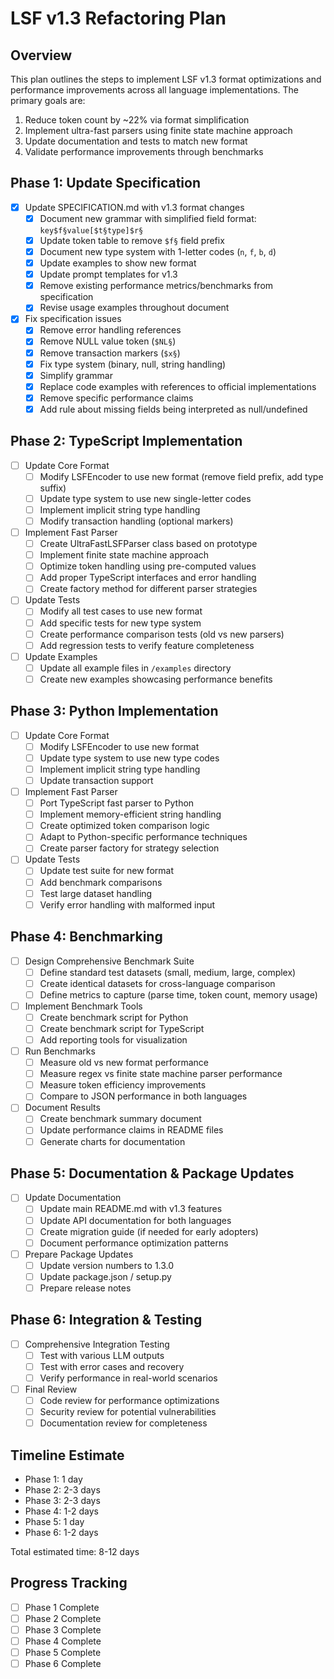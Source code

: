 # LSF v1.3 Refactoring Plan

## Overview
This plan outlines the steps to implement LSF v1.3 format optimizations and performance improvements across all language implementations. The primary goals are:

1. Reduce token count by ~22% via format simplification
2. Implement ultra-fast parsers using finite state machine approach
3. Update documentation and tests to match new format
4. Validate performance improvements through benchmarks

## Phase 1: Update Specification

- [x] Update SPECIFICATION.md with v1.3 format changes
  - [x] Document new grammar with simplified field format: `key$f§value[$t§type]$r§`
  - [x] Update token table to remove `$f§` field prefix
  - [x] Document new type system with 1-letter codes (`n`, `f`, `b`, `d`)
  - [x] Update examples to show new format
  - [x] Update prompt templates for v1.3
  - [x] Remove existing performance metrics/benchmarks from specification
  - [x] Revise usage examples throughout document
- [x] Fix specification issues
  - [x] Remove error handling references
  - [x] Remove NULL value token (`$NL§`)
  - [x] Remove transaction markers (`$x§`)
  - [x] Fix type system (binary, null, string handling)
  - [x] Simplify grammar
  - [x] Replace code examples with references to official implementations
  - [x] Remove specific performance claims
  - [x] Add rule about missing fields being interpreted as null/undefined

## Phase 2: TypeScript Implementation

- [ ] Update Core Format
  - [ ] Modify LSFEncoder to use new format (remove field prefix, add type suffix)
  - [ ] Update type system to use new single-letter codes
  - [ ] Implement implicit string type handling
  - [ ] Modify transaction handling (optional markers)

- [ ] Implement Fast Parser
  - [ ] Create UltraFastLSFParser class based on prototype
  - [ ] Implement finite state machine approach
  - [ ] Optimize token handling using pre-computed values
  - [ ] Add proper TypeScript interfaces and error handling
  - [ ] Create factory method for different parser strategies

- [ ] Update Tests
  - [ ] Modify all test cases to use new format
  - [ ] Add specific tests for new type system
  - [ ] Create performance comparison tests (old vs new parsers)
  - [ ] Add regression tests to verify feature completeness

- [ ] Update Examples
  - [ ] Update all example files in `/examples` directory
  - [ ] Create new examples showcasing performance benefits

## Phase 3: Python Implementation

- [ ] Update Core Format
  - [ ] Modify LSFEncoder to use new format
  - [ ] Update type system to use new type codes
  - [ ] Implement implicit string type handling
  - [ ] Update transaction support

- [ ] Implement Fast Parser
  - [ ] Port TypeScript fast parser to Python
  - [ ] Implement memory-efficient string handling
  - [ ] Create optimized token comparison logic
  - [ ] Adapt to Python-specific performance techniques
  - [ ] Create parser factory for strategy selection

- [ ] Update Tests
  - [ ] Update test suite for new format
  - [ ] Add benchmark comparisons
  - [ ] Test large dataset handling
  - [ ] Verify error handling with malformed input

## Phase 4: Benchmarking

- [ ] Design Comprehensive Benchmark Suite
  - [ ] Define standard test datasets (small, medium, large, complex)
  - [ ] Create identical datasets for cross-language comparison
  - [ ] Define metrics to capture (parse time, token count, memory usage)

- [ ] Implement Benchmark Tools
  - [ ] Create benchmark script for Python
  - [ ] Create benchmark script for TypeScript
  - [ ] Add reporting tools for visualization

- [ ] Run Benchmarks
  - [ ] Measure old vs new format performance
  - [ ] Measure regex vs finite state machine parser performance
  - [ ] Measure token efficiency improvements
  - [ ] Compare to JSON performance in both languages

- [ ] Document Results
  - [ ] Create benchmark summary document
  - [ ] Update performance claims in README files
  - [ ] Generate charts for documentation

## Phase 5: Documentation & Package Updates

- [ ] Update Documentation
  - [ ] Update main README.md with v1.3 features
  - [ ] Update API documentation for both languages
  - [ ] Create migration guide (if needed for early adopters)
  - [ ] Document performance optimization patterns

- [ ] Prepare Package Updates
  - [ ] Update version numbers to 1.3.0
  - [ ] Update package.json / setup.py
  - [ ] Prepare release notes

## Phase 6: Integration & Testing

- [ ] Comprehensive Integration Testing
  - [ ] Test with various LLM outputs
  - [ ] Test with error cases and recovery
  - [ ] Verify performance in real-world scenarios

- [ ] Final Review
  - [ ] Code review for performance optimizations
  - [ ] Security review for potential vulnerabilities
  - [ ] Documentation review for completeness

## Timeline Estimate

- Phase 1: 1 day
- Phase 2: 2-3 days
- Phase 3: 2-3 days
- Phase 4: 1-2 days
- Phase 5: 1 day
- Phase 6: 1-2 days

Total estimated time: 8-12 days

## Progress Tracking

- [ ] Phase 1 Complete
- [ ] Phase 2 Complete
- [ ] Phase 3 Complete
- [ ] Phase 4 Complete
- [ ] Phase 5 Complete
- [ ] Phase 6 Complete 